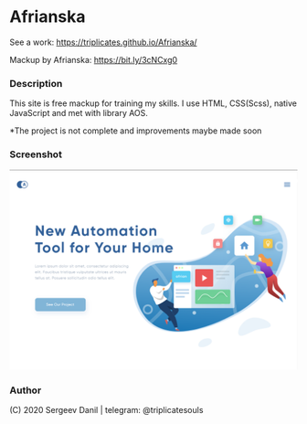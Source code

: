 # Afrianska
See a work: https://triplicates.github.io/Afrianska/

Mackup by Afrianska: https://bit.ly/3cNCxg0 

 ### Description
 This site is free mackup for training my skills. I use HTML, CSS(Scss), native JavaScript and met with library AOS. 
 
 *The project is not complete and improvements maybe made soon
 
 ### Screenshot
 
 ![Afrianska](./src/img/all/homepage.png)
 
  ### Author 
  (C) 2020 Sergeev Danil | telegram: @triplicatesouls
